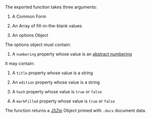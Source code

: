 The exported function takes three arguments:

1. A Common Form

2. An Array of fill-in-the-blank values

3. An options Object

The options object must contain:

1. A `numbering` property whose value is an [abstract numbering](https://npmjs.com/packages/abstract-numbering)

It may contain:

1. A `title` property whose value is a string

2. An `edition` property whose value is a string

3. A `hash` property whose value is `true` or `false`

4. A `markFilled` property whose value is `true` or `false`

The function returns a [JSZip](https://npmjs.com/packages/jszip) Object primed with `.docx` document data.
